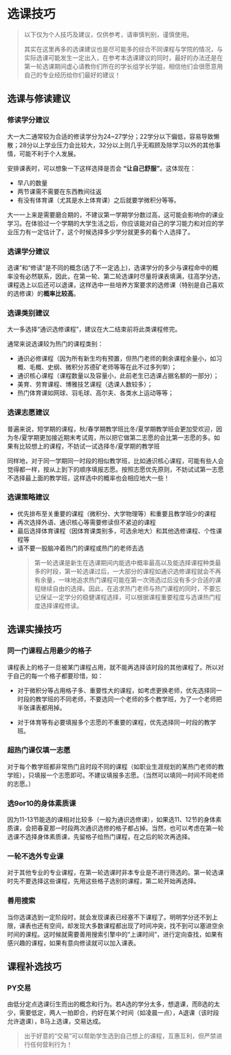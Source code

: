 # 选课技巧

> 以下仅为个人技巧及建议，仅供参考，请审慎判别，谨慎使用。
>
> 其实在这里再多的选课建议也是尽可能多的综合不同课程与学院的情况，与实际选课可能发生一定出入，在参考本选课建议的同时，最好的办法还是在第一轮选课期间虚心请教你们所在的学长组学长学姐，相信他们会很愿意用自己的专业经历给你们最好的建议！

## 选课与修读建议

### 修读学分建议

大一大二通常较为合适的修读学分为24~27学分；22学分以下偏低，容易导致懒散；28分以上学业压力会比较大，32分以上则几乎无暇顾及除学习以外的其他事情，可能不利于个人发展。

安排课表时，可以想象一下这样选择是否会 **“让自己舒服”**。这体现在：

- 早八的数量
- 两节课需不需要在东西教间往返
- 有没有体育课（尤其是水上体育课）之后就要学微积分等等。

大一一上来是需要磨合期的，不建议第一学期学分数过高，这可能会影响你的课业学习。在体验过一个学期的大学生活之后，你应该能对自己的学习能力和对应的学业压力有一定估计了，这个时候选择多少学分就更多的看个人选择了。

### 选课学分建议

选课”和“修读”是不同的概念(选了不一定选上)，选课学分的多少与课程命中的概率没有必然联系，因此，在第一轮、第二轮选课时尽量将课表填满，往高学分选，课程选上以后还可以退课，这样选中一些培养方案要求的选修课（特别是自己喜欢的选修课）的**概率比较高**。

### 选课类别建议

大一多选择“通识选修课程”，建议在大二结束前将此类课程修完。

通常来说选课较为热门的课程类别：

- 通识必修课程（因为所有新生均有预置，但热门老师的剩余课程余量小，如习概、毛概、史纲、微积分苏德矿老师等等在此不过多列举）；
- 通识核心课程（课程数量以及容量小，此前老生已选课占据名额的一部分）；
- 美育、劳育课程、博雅技艺课程（选课人数较多）；
- 热门体育课如网球、羽毛球、高尔夫、各类水上运动等等；

### 选课志愿建议

普遍来说，短学期的课程，秋/春学期教学班比冬/夏学期教学班会更加受欢迎，因为冬/夏学期更加接近期末考试周，所以把它做第二志愿的会比第一志愿的多。如果有比较想上的课程，不妨试一试选择冬/夏学期的教学班

同样地，对于同一学期同一时段的相似教学班，比如通识核心课程，可能有些人会觉得都一样，按从上到下的顺序填报志愿。按照志愿优先原则，不妨试试第一志愿不选择最上面的教学班，这样选中的概率也会相应地大一些！

### 选课策略建议

- 优先排布至关重要的课程（微积分、大学物理等）和重要且教学班少的课程
- 再次选择外语、通识核心等需要修读但不紧迫的课程
- 最后选择体育课程（因体育课类别多，可选余地大）和其他选修课程、个性课程等
- 请不要一股脑冲着热门的课程或热门的老师去选
  > 第一轮选课是新生在选课期间内能选中概率最高以及能选择课程种类最多的时段，第一轮选课过后，一大部分的课程如通识选修课程就会不再有余量，一味地追求热门课程可能在第一次筛选过后没有多少合适的课程继续自由的选择。因此，在追求热门老师与热门课程的同时，不要忘记保证一定学分的稳健课程选择，可以根据课程重要程度与选课热门程度选择课程修读。

## 选课实操技巧

### 同一门课程占用最少的格子

课程表上的格子一旦被某门课程占用，就不能再选择该时段的其他课程了。所以对于自己的每一个格子都要珍惜，如：

- 对于微积分等占用格子多、重要性大的课程，如考虑更换老师，优先选择同一时段的教学班的不同老师，不要选同一个老师的多个教学班，为了一个老师把半张课表都用掉。

- 对于体育等有必要填报多个志愿的不重要的课程，优先选择同一时段的教学班。

### 超热门课仅填一志愿

对于每个教学班都非常热门且时段不同的课程（如职业生涯规划的某热门老师的教学班），只填报一个志愿即可。不建议填报多志愿。（当然可以填同一时间不同老师的志愿。）

### 选9or10的身体素质课

因为11-13节能选的课相对比较多（一般为通识选修课），如果选11、12节的身体素质课，会把春夏那一时段两次通识选修的格子都占掉。当然，也可以考虑在第一轮选课不选择身体素质课，先留格子给热门课程，在之后的轮次再选择。

### 一轮不选外专业课

对于其他专业的专业课程，在第一轮选课时非本专业是不进行筛选的。第一轮选课时先不要选择这些课程，先用这些格子选别的课程，第二轮开始再选择。

### 善用搜索

当你选课选到一定阶段时，就会发现课表已经塞不下课程了。明明学分还不到上限，课表也还有空间，却发现大多数课程都出现了时间冲突，找不到可以塞进空余时间的课程。这时候就需要善用搜索引擎中的“上课时间”，进行定向查找，如果有感兴趣的课程，如果有意向修读就可以加入课表。

<!-- 注释这一条，从24级开始教务网修复了这一漏洞
### 突破学分上限

选课学分的上限是35（有辅修为40），但实际上，其上限是这样设定的：假如你选择的最后一门课使你的学分到了35分及以上，你就不能继续选了，否则可以。

因此，在学分数不超过35分时还可以再选一门课，可以在选到34.5之后最后选一门未选上的大学分课（如通识核心课程），这样最后课表的学分数可以最大可能超过学分上限（低分定点选课同理）。如以下场景：

> 你已经选择了33分的课程，还需选择5学分的A课程和1学分的B课程。若先选择A课程，则学分达到38，无法继续选课；若先选择B课程，学分为34，还能继续选A课程，学分最终达到39分，无法继续选课。

**新生第一学期的选课学分上限为30学分（竺可桢学院、双学位学生为35）。**
-->

## 课程补选技巧

### PY交易

由低分定点选课衍生而出的概念和行为。若A选的学分太多，想退课，而B选的太少，需要低定，两人一拍即合，约好在某个时间（如凌晨一点），A退课（该时段允许退课），B马上选课，交易达成。

> 出于好意的“交易”可以帮助学生选到自己想上的课程，互惠互利，但严禁进行任何营利行为！

<!-- 这一条也注释掉，有误导性
### 签条子

> 签条子的本质其实是在老师同意的情况下进行特殊的补选，实际上不符合规定，但对于当前大部分课程来说都已经不太适用，老师会官方的表示自己没有补选权力，需要自己按规定提交补选申请，所以推荐可以直接联系课程对应学院的教务处老师恳求补选通过，有余量求求教务处老师一般都愿意加进去。一般而言，使用网上申请补选功能已经能满足大部分选课的要求。

即用纸条写一张选课申请，内容涵盖：申请人姓名、申请课程名称、开课教师、开课时间、开课地点、开课学院、申请理由。在这门课上第一节课时到上课地点找开课老师签名，并将签名后的条子递交至开课学院教务处。若老师及教务处均同意申请，则该学院的教务处会将这门课直接加入你的课表。
-->
